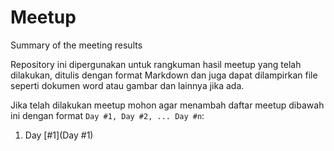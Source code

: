 # Meetup
Summary of the meeting results

Repository ini dipergunakan untuk rangkuman hasil meetup yang telah dilakukan, ditulis dengan format Markdown dan
juga dapat dilampirkan file seperti dokumen word atau gambar dan lainnya jika ada.

Jika telah dilakukan meetup mohon agar menambah daftar meetup dibawah ini dengan format `Day #1, Day #2, ... Day #n`:
1. Day [#1](Day #1)
